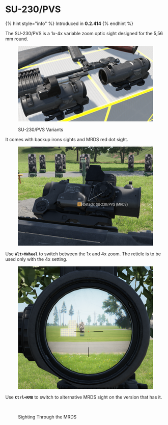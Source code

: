 # SU-230/PVS

{% hint style="info" %}
Introduced in **0.2.414**
{% endhint %}

The SU-230/PVS is a 1x-4x variable zoom optic sight designed for the 5,56 mm round.

<figure><img src="../../../../../../.gitbook/assets/image (1) (1) (3) (1) (1) (1).png" alt=""><figcaption><p>SU-230/PVS Variants</p></figcaption></figure>

It comes with backup irons sights and MRDS red dot sight.

<figure><img src="../../../../../../.gitbook/assets/image (14) (1) (1) (1).png" alt=""><figcaption></figcaption></figure>

Use **`Alt+MWheel`** to switch between the 1x and 4x zoom. The reticle is to be used only with the 4x setting.

<figure><img src="../../../../../../.gitbook/assets/image (13) (1) (1).png" alt=""><figcaption></figcaption></figure>

Use **`Ctrl+RMB`** to switch to alternative MRDS sight on the version that has it.

<figure><img src="../../../../../../.gitbook/assets/image (16) (2) (1).png" alt=""><figcaption><p>Sighting Through the MRDS</p></figcaption></figure>
